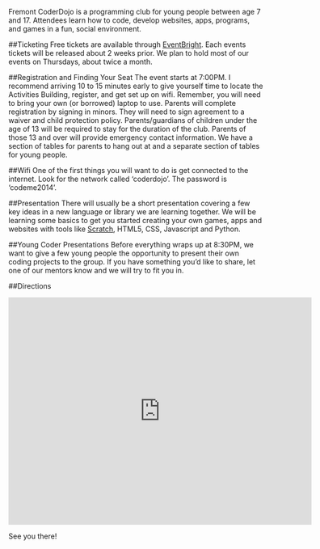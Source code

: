 Fremont CoderDojo is a programming club for young people between age 7 and 17. Attendees learn how to code, develop websites, apps, programs, and games in a fun, social environment.

##Ticketing
Free tickets are available through [EventBright](http://fremontcoderdojo.eventbright.com). Each events tickets will be released about 2 weeks prior. We plan to hold most of our events on Thursdays, about twice a month.

##Registration and Finding Your Seat
The event starts at 7:00PM. I recommend arriving 10 to 15 minutes early to give yourself time to locate the Activities Building, register, and get set up on wifi. Remember, you will need to bring your own (or borrowed) laptop to use. Parents will complete registration by signing in minors. They will need to sign agreement to a waiver and child protection policy. Parents/guardians of children under the age of 13 will be required to stay for the duration of the club. Parents of those 13 and over will provide emergency contact information. We have a section of tables for parents to hang out at and a separate section of tables for young people. 

##Wifi
One of the first things you will want to do is get connected to the internet. Look for the network called ‘coderdojo’. The password is ‘codeme2014’.

##Presentation
There will usually be a short presentation covering a few key ideas in a new language or library we are learning together. We will be learning some basics to get you started creating your own games, apps and websites with tools like [Scratch](http://scratch.mit.edu), HTML5, CSS, Javascript and Python.

##Young Coder Presentations
Before everything wraps up at 8:30PM, we want to give a few young people the opportunity to present their own coding projects to the group. If you have something you’d like to share, let one of our mentors know and we will try to fit you in.

##Directions
<iframe class="pure-img" src="https://www.google.com/maps/embed?pb=!1m14!1m8!1m3!1d3026.48441073113!2d-122.016681!3d37.550722!3m2!1i1024!2i768!4f13.1!3m3!1m2!1s0x0%3A0x0!2zMzfCsDMzJzAyLjYiTiAxMjLCsDAxJzAwLjEiVw!5e1!3m2!1sen!2sus!4v1413423295118" width="600" height="450" frameborder="0" style="border:0"></iframe>

See you there!

 